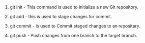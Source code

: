 1. git init - This command is used to initialize a new Git repository.

2. git add - this is used to stage changes for commit.

3. git commit - Is used to Commit staged changes to an repositary.

4. git push - Push changes from one branch to the target branch.
